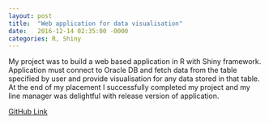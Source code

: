 ```yaml
---
layout: post
title:  "Web application for data visualisation"
date:   2016-12-14 02:35:00 -0000
categories: R, Shiny
---
```

My project was to build a web based application in R with Shiny framework. Application must connect to Oracle DB and fetch data from the table specified by user and provide visualisation for any data stored in that table. At the end of my placement I successfully completed my project and my line manager was delightful with release version of application.

[GitHub Link][link-to]

[link-to]: lost
